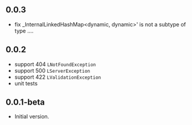 ## 0.0.3

- fix \_InternalLinkedHashMap<dynamic, dynamic>' is not a subtype of type ....

## 0.0.2

- support 404 `LNotFoundException`
- support 500 `LServerException`
- support 422 `LValidationException`
- unit tests

## 0.0.1-beta

- Initial version.
